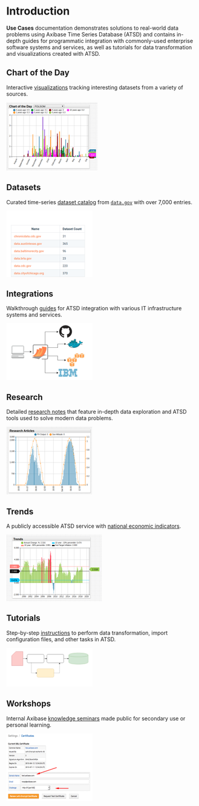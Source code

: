 # Introduction

**Use Cases** documentation demonstrates solutions to real-world data problems using Axibase Time Series Database (ATSD) and contains in-depth guides for programmatic integration with commonly-used enterprise software systems and services, as well as tutorials for data transformation and visualizations created with ATSD.

## Chart of the Day

Interactive [visualizations](./chart-of-the-day/README.md) tracking interesting datasets from a variety of sources.

![](./images/chart-of-the-day-1.png)

## Datasets

Curated time-series [dataset catalog](https://axibase.com/datasets/) from [`data.gov`](https://www.data.gov/) with over 7,000 entries.

![](./images/datasets-2.png)

## Integrations

Walkthrough [guides](./integrations/README.md) for ATSD integration with various IT infrastructure systems and services.

![](./images/integrations-7.png)

## Research

Detailed [research notes](./research/README.md) that feature in-depth data exploration and ATSD tools used to solve modern data problems.

![](./images/research-articles-1.png)

## Trends

A publicly accessible ATSD service with [national economic indicators](./trends/README.md).

![](./images/trends-1.png)

## Tutorials

Step-by-step [instructions](./tutorials/README.md) to perform data transformation, import configuration files, and other tasks in ATSD.

![](./images/tutorials-3.png)

## Workshops

Internal Axibase [knowledge seminars](./workshop/README.md) made public for secondary use or personal learning.

![](./images/workshop-2.png)
